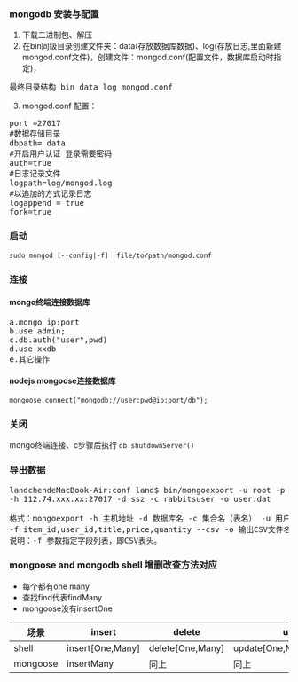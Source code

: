 ### mongodb 安装与配置
1. 下载二进制包、解压
2. 在bin同级目录创建文件夹：data(存放数据库数据)、log(存放日志,里面新建mongod.conf文件)，创建文件：mongod.conf(配置文件，数据库启动时指定)，
<pre>最终目录结构 bin data log mongod.conf</pre>
3. mongod.conf 配置：
<pre>
port =27017
#数据存储目录
dbpath= data 
#开启用户认证 登录需要密码
auth=true
#日志记录文件
logpath=log/mongod.log
#以追加的方式记录日志
logappend = true
fork=true
</pre>

### 启动
`sudo mongod [--config|-f]  file/to/path/mongod.conf`

### 连接
#### mongo终端连接数据库 
<pre>
a.mongo ip:port
b.use admin; 
c.db.auth("user",pwd)
d.use xxdb
e.其它操作
</pre>
#### nodejs mongoose连接数据库 
`mongoose.connect("mongodb://user:pwd@ip:port/db");`

### 关闭
mongo终端连接、c步骤后执行 `db.shutdownServer()`

### 导出数据
<pre>
landchendeMacBook-Air:conf land$ bin/mongoexport -u root -p xxxabcd  
-h 112.74.xxx.xx:27017 -d ssz -c rabbitsuser -o user.dat

格式：mongoexport -h 主机地址 -d 数据库名 -c 集合名（表名） -u 用户名 -p 密码  
-f item_id,user_id,title,price,quantity --csv -o 输出CSV文件名
说明：-f 参数指定字段列表，即CSV表头。
</pre>

### mongoose and mongodb shell 增删改查方法对应
* 每个都有one many
* 查找find代表findMany
* mongoose没有insertOne

场景|insert|delete|update|find
-|-|-|-|-
shell|insert[One,Many]|delete[One,Many]|update[One,Many],replaceOne|findOne,find
mongoose|insertMany|同上|同上|同上

